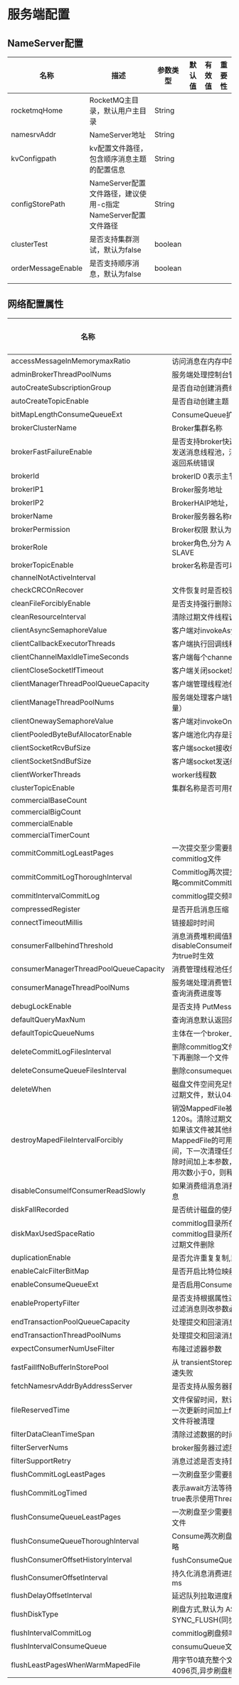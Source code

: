 # 服务端配置



## NameServer配置

| 名称               | 描述                                                         | 参数类型 | 默认值 | 有效值 | 重要性 |
| ------------------ | ------------------------------------------------------------ | -------- | ------ | ------ | ------ |
| rocketmqHome       | RocketMQ主目录，默认用户主目录                               | String   |        |        |        |
| namesrvAddr        | NameServer地址                                               | String   |        |        |        |
| kvConfigpath       | kv配置文件路径，包含顺序消息主题的配置信息                   | String   |        |        |        |
| configStorePath    | NameServer配置文件路径，建议使用-c指定NameServer配置文件路径 | String   |        |        |        |
| clusterTest        | 是否支持集群测试，默认为false                                | boolean  |        |        |        |
| orderMessageEnable | 是否支持顺序消息，默认为false                                | boolean  |        |        |        |
|                    |                                                              |          |        |        |        |



## 网络配置属性

| 名称                                   | 描述                                                         | 参数类型 | 默认值       | 有效值     | 重要性 |
| -------------------------------------- | ------------------------------------------------------------ | -------- | ------------ | ---------- | ------ |
| accessMessageInMemorymaxRatio          | 访问消息在内存中的比率                                       | int      | 40(%)        |            |        |
| adminBrokerThreadPoolNums              | 服务端处理控制台管理命令线程池线程数量                       | int      | 16           |            |        |
| autoCreateSubscriptionGroup            | 是否自动创建消费组                                           | boolean  | true         | true/false |        |
| autoCreateTopicEnable                  | 是否自动创建主题                                             | boolean  |              |            |        |
| bitMapLengthConsumeQueueExt            | ConsumeQueue扩展过滤bitmap大小                               | int      | 112          |            |        |
| brokerClusterName                      | Broker集群名称                                               | String   | TestCluster  |            |        |
| brokerFastFailureEnable                | 是否支持broker快速失败 如果为true表示会立即清除发送消息线程池，消息拉取线程池中排队任务 ，直接返回系统错误 | boolean  | true         |            |        |
| brokerId                               | brokerID 0表示主节点 大于0表示从节点                         | int      | 0            |            |        |
| brokerIP1                              | Broker服务地址                                               | String   |              |            |        |
| brokerIP2                              | BrokerHAIP地址，供slave同步消息的地址                        | String   |              |            |        |
| brokerName                             | Broker服务器名称morning服务器hostname                        | String   | broker-a     |            |        |
| brokerPermission                       | Broker权限 默认为6表示可读可写                               | int      | 6            |            |        |
| brokerRole                             | broker角色,分为 ASYNC_MASTER SYNC_MASTER, SLAVE              | enum     | ASYNC_MASTER |            |        |
| brokerTopicEnable                      | broker名称是否可以用做主体使用                               | boolean  |              |            |        |
| channelNotActiveInterval               |                                                              | long     |              |            |        |
| checkCRCOnRecover                      | 文件恢复时是否校验CRC                                        | boolean  |              |            |        |
| cleanFileForciblyEnable                | 是否支持强行删除过期文件                                     | boolean  |              |            |        |
| cleanResourceInterval                  | 清除过期文件线程调度频率                                     | int      |              |            |        |
| clientAsyncSemaphoreValue              | 客户端对invokeAsyncImpl方法的调用频率                        | int      |              |            |        |
| clientCallbackExecutorThreads          | 客户端执行回调线程数                                         | int      |              |            |        |
| clientChannelMaxIdleTimeSeconds        | 客户端每个channel最大等待时间                                | int      |              |            |        |
| clientCloseSocketIfTimeout             | 客户端关闭socket是否需要等待                                 | boolean  | false        |            |        |
| clientManagerThreadPoolQueueCapacity   | 客户端管理线程池任务队列初始大小                             | int      | 1000000      |            |        |
| clientManageThreadPoolNums             | 服务端处理客户端管理（心跳 注册 取消注册线程数量）           | int      | 32           |            |        |
| clientOnewaySemaphoreValue             | 客户端对invokeOnewayImpl方法的调用控制                       | int      |              |            |        |
| clientPooledByteBufAllocatorEnable     | 客户端池化内存是否开启                                       | boolean  |              |            |        |
| clientSocketRcvBufSize                 | 客户端socket接收缓冲区大小                                   | long     |              |            |        |
| clientSocketSndBufSize                 | 客户端socket发送缓冲区大小                                   | long     |              |            |        |
| clientWorkerThreads                    | worker线程数                                                 | int      |              |            |        |
| clusterTopicEnable                     | 集群名称是否可用在主题使用                                   | boolean  |              |            |        |
| commercialBaseCount                    |                                                              |          |              |            |        |
| commercialBigCount                     |                                                              |          |              |            |        |
| commercialEnable                       |                                                              |          |              |            |        |
| commercialTimerCount                   |                                                              |          |              |            |        |
| commitCommitLogLeastPages              | 一次提交至少需要脏页的数量,默认4页,针对 commitlog文件        | int      |              |            |        |
| commitCommitLogThoroughInterval        | Commitlog两次提交的最大间隔,如果超过该间隔,将忽略commitCommitLogLeastPages直接提交 | int      | 200          |            |        |
| commitIntervalCommitLog                | commitlog提交频率                                            | int      | 200          |            |        |
| compressedRegister                     | 是否开启消息压缩                                             | boolean  |              |            |        |
| connectTimeoutMillis                   | 链接超时时间                                                 | long     | 3000         |            |        |
| consumerFallbehindThreshold            | 消息消费堆积阈值默认16GB在disableConsumeifConsumeIfConsumerReadSlowly为true时生效 | long     | 17179869184  |            |        |
| consumerManagerThreadPoolQueueCapacity | 消费管理线程池任务队列大小                                   | int      | 1000000      |            |        |
| consumerManageThreadPoolNums           | 服务端处理消费管理 获取消费者列表 更新消费者进度查询消费进度等 | int      | 32           |            |        |
| debugLockEnable                        | 是否支持 PutMessage Lock锁打印信息                           | boolean  | false        |            |        |
| defaultQueryMaxNum                     | 查询消息默认返回条数,默认为32                                | int      | 32           |            |        |
| defaultTopicQueueNums                  | 主体在一个broker上创建队列数量                               | int      | 8            |            |        |
| deleteCommitLogFilesInterval           | 删除commitlog文件的时间间隔，删除一个文件后等一下再删除一个文件 | int      | 100          |            |        |
| deleteConsumeQueueFilesInterval        | 删除consumequeue文件时间间隔                                 | int      | 100          |            |        |
| deleteWhen                             | 磁盘文件空间充足情况下，默认每天什么时候执行删除过期文件，默认04表示凌晨4点 | string   | 04           |            |        |
| destroyMapedFileIntervalForcibly       | 销毁MappedFile被拒绝的最大存活时间，默认120s。清除过期文件线程在初次销毁mappedfile时，如果该文件被其他线程引用，引用次数大于0.则设置MappedFile的可用状态为false，并设置第一次删除时间，下一次清理任务到达时，如果系统时间大于初次删除时间加上本参数，则将ref次数一次减1000，知道引用次数小于0，则释放物理资源 | int      | 120000       |            |        |
| disableConsumeIfConsumerReadSlowly     | 如果消费组消息消费堆积是否禁用该消费组继续消费消息           | boolean  | false        |            |        |
| diskFallRecorded                       | 是否统计磁盘的使用情况,默认为true                            | boolean  | true         |            |        |
| diskMaxUsedSpaceRatio                  | commitlog目录所在分区的最大使用比例，如果commitlog目录所在的分区使用比例大于该值，则触发过期文件删除 | int      | 75           |            |        |
| duplicationEnable                      | 是否允许重复复制,默认为 false                                | boolean  | false        |            |        |
| enableCalcFilterBitMap                 | 是否开启比特位映射                                           | boolean  | false        |            |        |
| enableConsumeQueueExt                  | 是否启用ConsumeQueue扩展属性                                 | boolean  | false        |            |        |
| enablePropertyFilter                   | 是否支持根据属性过滤 如果使用基于标准的sql92模式过滤消息则改参数必须设置为true | boolean  | false        |            |        |
| endTransactionPoolQueueCapacity        | 处理提交和回滚消息线程池线程队列大小                         | int      |              |            |        |
| endTransactionThreadPoolNums           | 处理提交和回滚消息线程池                                     | int      | 24           |            |        |
| expectConsumerNumUseFilter             | 布隆过滤器参数                                               | int      | 32           |            |        |
| fastFailIfNoBufferInStorePool          | 从 transientStorepool中获取 ByteBuffer是否支持快速失败       | boolean  | false        |            |        |
| fetchNamesrvAddrByAddressServer        | 是否支持从服务器获取nameServer                               | boolean  | false        |            |        |
| fileReservedTime                       | 文件保留时间，默认72小时，表示非当前写文件最后一次更新时间加上filereservedtime小于当前时间，该文件将被清理 | String   | 120          |            |        |
| filterDataCleanTimeSpan                | 清除过滤数据的时间间隔                                       | long     | 86400000     |            |        |
| filterServerNums                       | broker服务器过滤服务器数量                                   | int      | 0            |            |        |
| filterSupportRetry                     | 消息过滤是否支持重试                                         | boolean  | false        |            |        |
| flushCommitLogLeastPages               | 一次刷盘至少需要脏页的数量，针对commitlog文件                | int      | 4            |            |        |
| flushCommitLogTimed                    | 表示await方法等待FlushIntervalCommitlog,如果为true表示使用Thread.sleep方法等待 | boolean  | false        |            |        |
| flushConsumeQueueLeastPages            | 一次刷盘至少需要脏页的数量,默认2页,针对 Consume文件          | int      | 2            |            |        |
| flushConsumeQueueThoroughInterval      | Consume两次刷盘的最大间隔,如果超过该间隔,将忽略              | int      | 60000        |            |        |
| flushConsumerOffsetHistoryInterval     | fushConsumeQueueLeastPages直接刷盘                           | int      | 60000        |            |        |
| flushConsumerOffsetInterval            | 持久化消息消费进度 consumerOffse.json文件的频率ms            | int      | 5000         |            |        |
| flushDelayOffsetInterval               | 延迟队列拉取进度刷盘间隔。默认10s                            | long     | 10000        |            |        |
| flushDiskType                          | 刷盘方式,默认为 ASYNC_FLUSH(异步刷盘),可选值SYNC_FLUSH(同步刷盘) | enum     | ASYNC_FLUSH  |            |        |
| flushIntervalCommitLog                 | commitlog刷盘频率                                            | int      | 500          |            |        |
| flushIntervalConsumeQueue              | consumuQueue文件刷盘频率                                     | int      | 1000         |            |        |
| flushLeastPagesWhenWarmMapedFile       | 用字节0填充整个文件的,每多少页刷盘一次。默认4096页,异步刷盘模式生效 | int      | 4096         |            |        |


